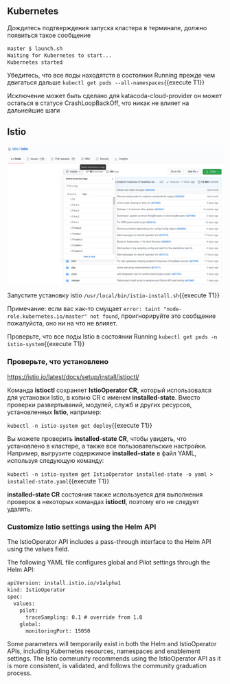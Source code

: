 ## Kubernetes

Дождитесь подтверждения запуска кластера в терминале, должно появиться такое сообщение

```
master $ launch.sh
Waiting for Kubernetes to start...
Kubernetes started
```

Убедитесь, что все поды находятстя в состоянии Running прежде чем двигаться дальше `kubectl get pods --all-namespaces`{{execute T1}}

Исключение может быть сделано для katacoda-cloud-provider он может остаться в статусе CrashLoopBackOff, что никак не влияет на дальнейшие шаги

## Istio

![istio version](./assets/istio.png)

Запустите установку istio `/usr/local/bin/istio-install.sh`{{execute T1}}

Примечание: если вас как-то смущает `error: taint "node-role.kubernetes.io/master" not found`, проигнорируйте это сообщение пожалуйста, оно ни на что не влияет.

Проверьте, что все поды Istio в состоянии Running `kubectl get pods -n istio-system`{{execute T1}}

### Проверьте, что установлено
https://istio.io/latest/docs/setup/install/istioctl/

Команда **istioctl** сохраняет **IstioOperator CR**, который использовался для установки Istio, в копию CR с именем **installed-state**. Вместо проверки развертываний, модулей, служб и других ресурсов, установленных **Istio**, например:

`kubectl -n istio-system get deploy`{{execute T1}}

Вы можете проверить **installed-state CR**, чтобы увидеть, что установлено в кластере, а также все пользовательские настройки. Например, выгрузите содержимое **installed-state** в файл YAML, используя следующую команду:

`kubectl -n istio-system get IstioOperator installed-state -o yaml > installed-state.yaml`{{execute T1}}

**installed-state CR** состояния также используется для выполнения проверок в некоторых командах **istioctl**, поэтому его не следует удалять.

### Customize Istio settings using the Helm API

The IstioOperator API includes a pass-through interface to the Helm API using the values field.

The following YAML file configures global and Pilot settings through the Helm API:
```
apiVersion: install.istio.io/v1alpha1
kind: IstioOperator
spec:
  values:
    pilot:
      traceSampling: 0.1 # override from 1.0
    global:
      monitoringPort: 15050
```

Some parameters will temporarily exist in both the Helm and IstioOperator APIs, including Kubernetes resources, namespaces and enablement settings. The Istio community recommends using the IstioOperator API as it is more consistent, is validated, and follows the community graduation process.
